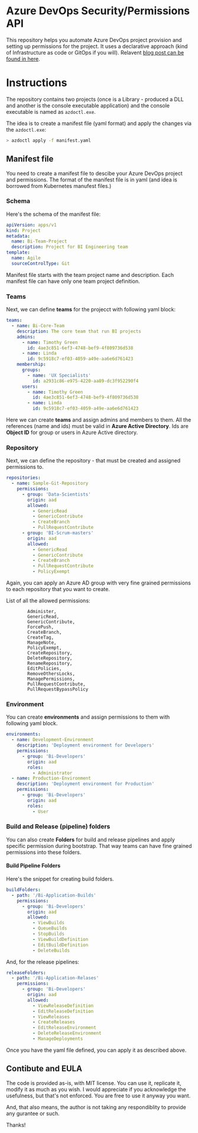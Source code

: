 # Azure DevOps Security/Permissions API 

This repository helps you automate Azure DevOps project provision and setting up permissions for the project. It uses a declarative approach (kind of Infrastructure as code or GitOps if you will). Relavent [blog post can be found in here](https://moimhossain.com/2020/10/10/azure-devops-security-permissions-rest-api/).


# Instructions

The repository contains two projects (once is a Library - produced a DLL and another is the console executable application) and the console executable is named as ```azdoctl.exe```.

The idea is to create a manifest file (yaml format) and apply the changes via the ```azdoctl.exe```:

```bash
> azdoctl apply -f manifest.yaml
```

## Manifest file
You need to create a manifest file to descibe your Azure DevOps project and permissions. The format of the manifest file is in yaml (and idea is borrowed from Kubernetes manufest files.)

### Schema
Here's the schema of the manifest file:

```yaml
apiVersion: apps/v1
kind: Project
metadata:
  name: Bi-Team-Project
  description: Project for BI Engineering team
template:
  name: Agile
  sourceControlType: Git  
```

Manifest file starts with the team project name and description. Each manifest file can have only one team project
definition. 

### Teams
Next, we can define **teams** for the projecct with following yaml block:
```yaml
teams:
  - name: Bi-Core-Team
    description: The core team that run BI projects
    admins:
      - name: Timothy Green
        id: 4ae3c851-6ef3-4748-bef9-4f809736d538
      - name: Linda
        id: 9c5918c7-ef03-4059-a49e-aa6e6d761423
    membership:
      groups:
        - name: 'UX Specialists'
          id: a2931c86-e975-4220-aa89-dc3f952290f4
      users:
        - name: Timothy Green
          id: 4ae3c851-6ef3-4748-bef9-4f809736d538
        - name: Linda
          id: 9c5918c7-ef03-4059-a49e-aa6e6d761423
``` 
Here we can create **teams** and assign admins and members to them. All the references (name and ids) must be valid in **Azure Active Directory**. Ids are **Object ID** for group or users in Azure Active directory.

### Repository

Next, we can define the repository - that must be created and assigned permissions to.

```yaml
repositories:
  - name: Sample-Git-Repository
    permissions:
      - group: 'Data-Scientists'
        origin: aad
        allowed:
          - GenericRead
          - GenericContribute
          - CreateBranch
          - PullRequestContribute
      - group: 'BI-Scrum-masters'
        origin: aad
        allowed:
          - GenericRead
          - GenericContribute
          - CreateBranch
          - PullRequestContribute
          - PolicyExempt
```

Again, you can apply an Azure AD group with very fine grained permissions to each repository that you want to create.

List of all the allowed permissions:
```
        Administer,
        GenericRead,
        GenericContribute,
        ForcePush,
        CreateBranch,
        CreateTag, 
        ManageNote,    
        PolicyExempt,   
        CreateRepository, 
        DeleteRepository,
        RenameRepository,
        EditPolicies,
        RemoveOthersLocks,
        ManagePermissions,
        PullRequestContribute,
        PullRequestBypassPolicy
```

### Environment

You can create **environments** and assign permissions to them with following yaml block.

```yaml
environments:
  - name: Development-Environment
    description: 'Deployment environment for Developers'
    permissions:
      - group: 'Bi-Developers'
        origin: aad
        roles: 
          - Administrator
  - name: Production-Environment
    description: 'Deployment environment for Production'
    permissions:
      - group: 'Bi-Developers'
        origin: aad
        roles: 
          - User          
```

### Build and Release (pipeline) folders

You can also create **Folders** for build and release pipelines and apply specific permission during bootstrap. That way teams can have fine grained permissions into these folders.

#### Build Pipeline Folders

Here's the snippet for creating build folders.

```yaml
buildFolders:
  - path: '/Bi-Application-Builds'
    permissions:
      - group: 'Bi-Developers'
        origin: aad
        allowed:
          - ViewBuilds
          - QueueBuilds
          - StopBuilds
          - ViewBuildDefinition
          - EditBuildDefinition
          - DeleteBuilds
``` 

And, for the release pipelines:

```yaml
releaseFolders:
  - path: '/Bi-Application-Relases'
    permissions:
      - group: 'Bi-Developers'
        origin: aad
        allowed:
          - ViewReleaseDefinition
          - EditReleaseDefinition
          - ViewReleases
          - CreateReleases
          - EditReleaseEnvironment
          - DeleteReleaseEnvironment
          - ManageDeployments
```

Once you have the yaml file defined, you can apply it as described above.

## Contibute and EULA

The code is provided as-is, with MIT license. You can use it, replicate it, modify it as much as you wish. I would appreciate if you acknowledge the usefulness, but that's not enforced. You are free to use it anyway you want.

And, that also means, the author is not taking any respondiblity to provide any gurantee or such.

Thanks!



